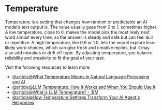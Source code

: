 # Temperature

Temperature is a setting that changes how random or predictable an AI model’s text output is. The value usually goes from 0 to 1, sometimes higher. A low temperature, close to 0, makes the model pick the most likely next word almost every time, so the answer is steady and safe but can feel dull or repetitive. A high temperature, like 0.9 or 1.0, lets the model explore less-likely word choices, which can give fresh and creative replies, but it may also add mistakes or drift off topic. By adjusting temperature, you balance reliability and creativity to fit the goal of your task.

Visit the following resources to learn more:

- [@article@What Temperature Means in Natural Language Processing and AI](https://thenewstack.io/what-temperature-means-in-natural-language-processing-and-ai/)
- [@article@LLM Temperature: How It Works and When You Should Use It](https://www.vellum.ai/llm-parameters/temperature)
- [@article@What is LLM Temperature? - IBM](https://www.ibm.com/think/topics/llm-temperature)
- [@article@How Temperature Settings Transform Your AI Agent's Responses](https://docsbot.ai/article/how-temperature-settings-transform-your-ai-agents-responses)
